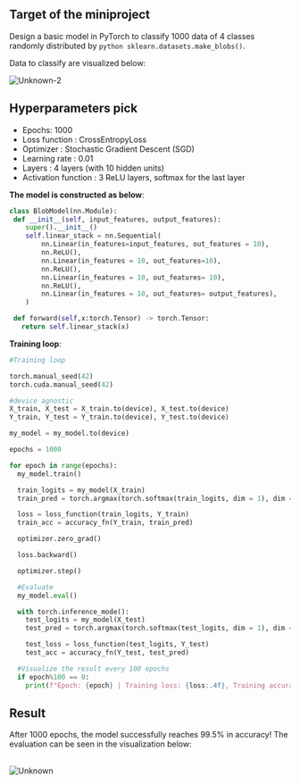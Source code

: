 <h2> Target of the miniproject</h2> 

Design a basic model in PyTorch to classify 1000 data of 4 classes randomly distributed by ```python sklearn.datasets.make_blobs()```. 

Data to classify are visualized below: 

![Unknown-2](https://github.com/user-attachments/assets/74002d6b-1d98-4742-9bcf-3cf1356bd63f)


<h2>Hyperparameters pick</h2>

* Epochs: 1000
* Loss function : CrossEntropyLoss
* Optimizer : Stochastic Gradient Descent (SGD)
* Learning rate : 0.01
* Layers : 4 layers (with 10 hidden units)
* Activation function : 3 ReLU layers, softmax for the last layer

**The model is constructed as below**: 
 ```python
 class BlobModel(nn.Module):
  def __init__(self, input_features, output_features):
     super().__init__()
     self.linear_stack = nn.Sequential(
         nn.Linear(in_features=input_features, out_features = 10), 
         nn.ReLU(),
         nn.Linear(in_features = 10, out_features=10), 
         nn.ReLU(), 
         nn.Linear(in_features = 10, out_features= 10), 
         nn.ReLU(), 
         nn.Linear(in_features = 10, out_features= output_features), 
     )

  def forward(self,x:torch.Tensor) -> torch.Tensor: 
    return self.linear_stack(x)

 ```

**Training loop**: 
```python
#Training loop

torch.manual_seed(42)
torch.cuda.manual_seed(42)

#device agnostic
X_train, X_test = X_train.to(device), X_test.to(device)
Y_train, Y_test = Y_train.to(device), Y_test.to(device)

my_model = my_model.to(device)

epochs = 1000

for epoch in range(epochs):
  my_model.train() 

  train_logits = my_model(X_train)
  train_pred = torch.argmax(torch.softmax(train_logits, dim = 1), dim = 1)

  loss = loss_function(train_logits, Y_train)
  train_acc = accuracy_fn(Y_train, train_pred)

  optimizer.zero_grad()

  loss.backward()

  optimizer.step() 

  #Evaluate 
  my_model.eval() 

  with torch.inference_mode(): 
    test_logits = my_model(X_test)
    test_pred = torch.argmax(torch.softmax(test_logits, dim = 1), dim = 1)

    test_loss = loss_function(test_logits, Y_test)
    test_acc = accuracy_fn(Y_test, test_pred)

  #Visualize the result every 100 epochs
  if epoch%100 == 0:
    print(f"Epoch: {epoch} | Training loss: {loss:.4f}, Training accuracy: {train_acc:.2f}% | Test loss: {test_loss: .4f}, Test accuracy : {test_acc:.2f}%")

```

<h2> Result </h2>
After 1000 epochs, the model successfully reaches 99.5% in accuracy! The evaluation can be seen in the visualization below: 
<br></br>

![Unknown](https://github.com/user-attachments/assets/f1dcfce0-eebd-4b69-9e73-a5d1a77a46d8)



 
